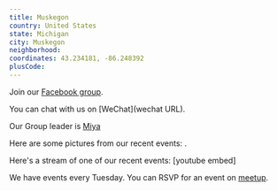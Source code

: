 ```yaml
---
title: Muskegon
country: United States
state: Michigan
city: Muskegon
neighborhood: 
coordinates: 43.234181, -86.248392
plusCode:
---
```

Join our [Facebook group](https://www.facebook.com/groups/free.code.camp.muskegon).

You can chat with us on [WeChat](wechat URL).

Our Group leader is [Miya](freecodecamp.org/miya)

Here are some pictures from our recent events:
![]().

Here's a stream of one of our recent events:
[youtube embed]

We have events every Tuesday. You can RSVP for an event on [meetup](meetupurl).
